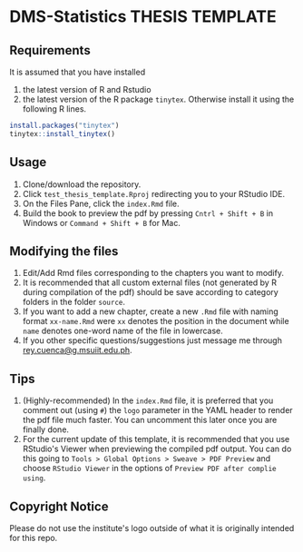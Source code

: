 # DMS-Statistics THESIS TEMPLATE

## Requirements

It is assumed that you have installed 

 1. the latest version of R and Rstudio
 2. the latest version of the R package `tinytex`. Otherwise install it using the following R lines.
 
  ```r
  install.packages("tinytex")
  tinytex::install_tinytex()
  ```

## Usage

  1. Clone/download the repository.
  2. Click `test_thesis_template.Rproj` redirecting you to your RStudio IDE.
  3. On the Files Pane, click the `index.Rmd` file.
  4. Build the book to preview the pdf by pressing `Cntrl + Shift + B` in Windows or `Command + Shift + B` for Mac.

## Modifying the files

 1. Edit/Add Rmd files corresponding to the chapters you want to modify.
 2. It is recommended that all custom external files (not generated by R during compilation of the pdf) should be save according to category folders in the folder `source`.
 3. If you want to add a new chapter, create a new `.Rmd` file with naming format `xx-name.Rmd` were `xx` denotes the position in the document while `name` denotes one-word name of the file in lowercase.
 4. If you other specific questions/suggestions just message me through <rey.cuenca@g.msuiit.edu.ph>.

## Tips

  1. (Highly-recommended) In the `index.Rmd` file, it is preferred that you comment out (using `#`) the `logo` parameter in the YAML header to render the pdf file much faster. You can uncomment this later once you are finally done.
  2. For the current update of this template, it is recommended that you use RStudio's Viewer when previewing the compiled pdf output. You can do this going to `Tools > Global Options > Sweave > PDF Preview` and choose `RStudio Viewer` in the options of `Preview PDF after complie using`.


## Copyright Notice

Please do not use the institute's logo outside of what it is originally intended for this repo.